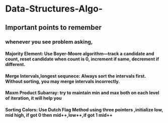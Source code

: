 # Data-Structures-Algo-

## Important points to remember

### whenever you see problem asking,

#### Majority Element: Use Boyer-Moore algorithm—track a candidate and count, reset candidate when count is 0, increment if same, decrement if different.

#### Merge Intervals,longest sequnece: Always sort the intervals first. Without sorting, you may merge intervals incorrectly.

#### Maxm Product Subarray: try to maintain min and max both on each level of iteration, it will help you

#### Sorting Colors: Use Dutch Flag Method using three pointers ,initialize low, mid high, if got 0 then mid++,low++,if got 1 mid++

